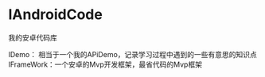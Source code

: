 # IAndroidCode
我的安卓代码库


IDemo：		相当于一个我的APiDemo，记录学习过程中遇到的一些有意思的知识点
IFrameWork：一个安卓的Mvp开发框架，最省代码的Mvp框架